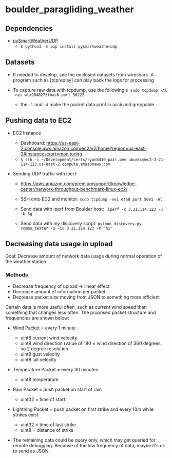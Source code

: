# boulder_paragliding_weather

## Dependencies

* [pySmartWeatherUDP](https://github.com/briis/pysmartweatherudp)
    * `$ python3 -m pip install pysmartweatherudp`

## Datasets

* If needed to develop, see the enclosed datasets from wireshark. A program such as [tcpreplay] can play back the logs for processing

* To capture raw data with tcpdump, use the following `$ sudo tcpdump -Al -nei wlx9848273fbac6 port 50222`
  * the `-l` and `-A` make the packet data print in ascii and greppable

## Pushing data to EC2

* EC2 Instance
  * Dashboard: https://us-east-2.console.aws.amazon.com/ec2/v2/home?region=us-east-2#Instances:sort=monitoring
  * `$ ssh -i ~/Development/certs/ryan5410_pair.pem ubuntu@ec2-3-21-114-123.us-east-2.compute.amazonaws.com`

* Sending UDP traffic with iperf:
  * https://aws.amazon.com/premiumsupport/knowledge-center/network-throughput-benchmark-linux-ec2/

  * SSH onto EC2 and monitor: `sudo tcpdump -nei eth0 port 5001 -Al`
  * Send data with iperf from Boulder host: ` iperf -c 3.21.114.123 -u -b 5g`
  * Send data with my discovery script: `python discovery.py comms_tester -u -iu 3.21.114.123 -m "hi"`
  
 ## Decreasing data usage in upload
 
 Goal: Decrease amount of network data usage during normal operation of the weather station
 
### Methods

* Decrease frequency of upload -> linear effect
* Decrease amount of information per packet 
* Decrease packet size moving from JSON to something more efficient

Certain data is more useful often, such as current wind speed than something that changes less often. The proposed packet structure and frequencies are shown below:

* Wind Packet = every 1 minute
  * uint8 current wind velocity
  * uint8 wind direction (value of 180 = wind direction of 360 degrees, so 2 degree resolution
  * uint8 gust velocity
  * uint8 lull velocity
* Temperature Packet = every 30 minutes
  * uint8 temperature
* Rain Packet = push packet on start of rain
  * uint32 = time of start
* Lightning Packet = push packet on first strike and every 10m while strikes exist
  * uint32 = time of last strike
  * uint8 = distance of strike
  
 * The remaining data could be query only, which may get queried for remote debugging. Because of the low frequency of data, maybe it's ok to send as JSON. 
  
  

